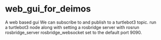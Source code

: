 # web_gui_for_deimos
A web based gui
We can subscribe to and publish to a turtlebot3 topic. run a turtlebot3 node along with setting a rosbridge server with rosrun rosbridge_server rosbridge_websocket set to the default port 9090.

